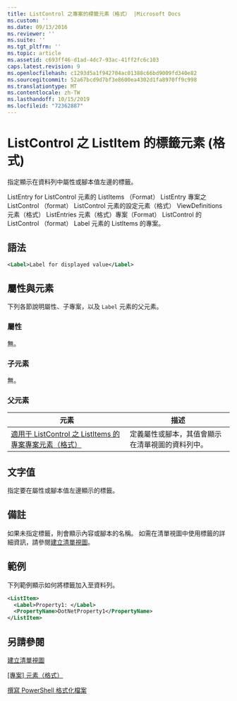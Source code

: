 ```yaml
---
title: ListControl 之專案的標籤元素（格式） |Microsoft Docs
ms.custom: ''
ms.date: 09/13/2016
ms.reviewer: ''
ms.suite: ''
ms.tgt_pltfrm: ''
ms.topic: article
ms.assetid: c693ff46-d1ad-4dc7-93ac-41ff2fc6c103
caps.latest.revision: 9
ms.openlocfilehash: c1293d5a1f942704ac01388c66bd9009fd340e82
ms.sourcegitcommit: 52a67bcd9d7bf3e8600ea4302d1fa8970ff9c998
ms.translationtype: MT
ms.contentlocale: zh-TW
ms.lasthandoff: 10/15/2019
ms.locfileid: "72362887"
---
```

# <a name="label-element-for-listitem-for-listcontrol-format"></a>ListControl 之 ListItem 的標籤元素 (格式)

指定顯示在資料列中屬性或腳本值左邊的標籤。

ListEntry for ListControl 元素的 ListItems （Format） ListEntry 專案之 ListControl （format） ListControl 元素的設定元素（格式） ViewDefinitions 元素（格式） ListEntries 元素（格式）專案（Format） ListControl 的 ListControl （format） Label 元素的 ListItems 的專案。

## <a name="syntax"></a>語法

```xml
<Label>Label for displayed value</Label>
```

## <a name="attributes-and-elements"></a>屬性與元素

下列各節說明屬性、子專案，以及 `Label` 元素的父元素。

### <a name="attributes"></a>屬性

無。

### <a name="child-elements"></a>子元素

無。

### <a name="parent-elements"></a>父元素

|元素|描述|
|-------------|-----------------|
|[適用于 ListControl 之 ListItems 的專案專案元素（格式）](./listitem-element-for-listitems-for-listcontrol-format.md)|定義屬性或腳本，其值會顯示在清單視圖的資料列中。|

## <a name="text-value"></a>文字值

指定要在屬性或腳本值左邊顯示的標籤。

## <a name="remarks"></a>備註

如果未指定標籤，則會顯示內容或腳本的名稱。 如需在清單視圖中使用標籤的詳細資訊，請參閱[建立清單視圖](./creating-a-list-view.md)。

## <a name="example"></a>範例

下列範例顯示如何將標籤加入至資料列。

```xml
<ListItem>
  <Label>Property1: </Label>
  <PropertyName>DotNetProperty1</PropertyName>
</ListItem>

```

## <a name="see-also"></a>另請參閱

[建立清單視圖](./creating-a-list-view.md)

[[專案] 元素（格式）](./listitem-element-for-listitems-for-listcontrol-format.md)

[撰寫 PowerShell 格式化檔案](./writing-a-powershell-formatting-file.md)

